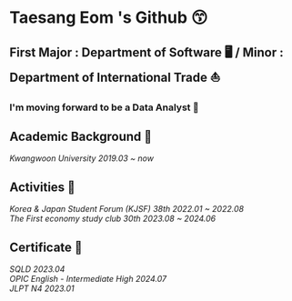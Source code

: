 # Taesang Eom 's Github 😙  

## First Major : Department of Software 🖥️   /    Minor : Department of International Trade ⛵  

### I'm moving forward to be a Data Analyst 🌅 ###  

## Academic Background 🏫  

*Kwangwoon University  2019.03 ~ now*  

## Activities 🏃  

*Korea & Japan Student Forum (KJSF) 38th  2022.01 ~ 2022.08*  
*The First economy study club 30th  2023.08 ~ 2024.06*  

## Certificate 📰  

*SQLD  2023.04*  
*OPIC English - Intermediate High  2024.07*  
*JLPT N4  2023.01*

